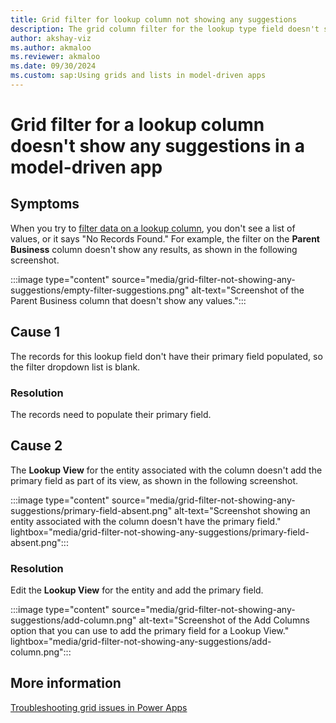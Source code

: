 ```yaml
---
title: Grid filter for lookup column not showing any suggestions
description: The grid column filter for the lookup type field doesn't show any record suggestions or says no records found.
author: akshay-viz
ms.author: akmaloo
ms.reviewer: akmaloo
ms.date: 09/30/2024
ms.custom: sap:Using grids and lists in model-driven apps
---
```

# Grid filter for a lookup column doesn't show any suggestions in a model-driven app

## Symptoms

When you try to [filter data on a lookup column](/power-apps/user/grid-filters#filtering-on-a-lookup-column), you don't see a list of values, or it says "No Records Found." For example, the filter on the **Parent Business** column doesn't show any results, as shown in the following screenshot.

:::image type="content" source="media/grid-filter-not-showing-any-suggestions/empty-filter-suggestions.png" alt-text="Screenshot of the Parent Business column that doesn't show any values.":::

## Cause 1

The records for this lookup field don't have their primary field populated, so the filter dropdown list is blank.

### Resolution

The records need to populate their primary field.

## Cause 2

The **Lookup View** for the entity associated with the column doesn't add the primary field as part of its view, as shown in the following screenshot.

:::image type="content" source="media/grid-filter-not-showing-any-suggestions/primary-field-absent.png" alt-text="Screenshot showing an entity associated with the column doesn't have the primary field." lightbox="media/grid-filter-not-showing-any-suggestions/primary-field-absent.png":::

### Resolution

Edit the **Lookup View** for the entity and add the primary field.

:::image type="content" source="media/grid-filter-not-showing-any-suggestions/add-column.png" alt-text="Screenshot of the Add Columns option that you can use to add the primary field for a Lookup View." lightbox="media/grid-filter-not-showing-any-suggestions/add-column.png":::

## More information

[Troubleshooting grid issues in Power Apps](grid-issues.md)
